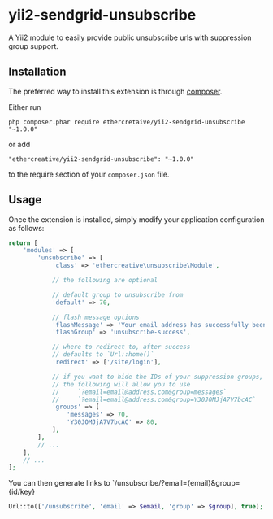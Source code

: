 # yii2-sendgrid-unsubscribe
A Yii2 module to easily provide public unsubscribe urls with suppression group support.

## Installation

The preferred way to install this extension is through [composer](http://getcomposer.org/download/).

Either run

```
php composer.phar require ethercretaive/yii2-sendgrid-unsubscribe "~1.0.0"
```

or add

```
"ethercreative/yii2-sendgrid-unsubscribe": "~1.0.0"
```

to the require section of your `composer.json` file.

## Usage

Once the extension is installed, simply modify your application configuration as follows:

```php
return [
	'modules' => [
		'unsubscribe' => [
			'class' => 'ethercreative\unsubscribe\Module',

			// the following are optional

			// default group to unsubscribe from
			'default' => 70,

			// flash message options
			'flashMessage' => 'Your email address has successfully been unsubscribed',
			'flashGroup' => 'unsubscribe-success',

			// where to redirect to, after success
			// defaults to `Url::home()`
			'redirect' => ['/site/login'],

			// if you want to hide the IDs of your suppression groups, use `groups` to convert
			// the following will allow you to use
			//     `?email=email@address.com&group=messages`
			//     `?email=email@address.com&group=Y30JOMJjA7V7bcAC`
			'groups' => [
				'messages' => 70,
				'Y30JOMJjA7V7bcAC' => 80,
			],
		],
		// ...
	],
	// ...
];
```

You can then generate links to `/unsubscribe/?email={email}&group={id/key}

```php
Url::to(['/unsubscribe', 'email' => $email, 'group' => $group], true);
```
